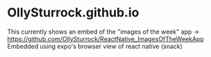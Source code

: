 # OllySturrock.github.io
This currently shows an embed of the "images of the week" app -> https://github.com/OllySturrock/ReactNative_ImagesOfTheWeekApp  
Embedded using expo's browser view of react native (snack)
